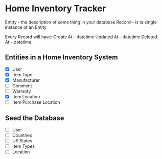 # Home Inventory Tracker

Entity - the description of some thing in your database
  Record - is ta single instance of an Entity

Every Record will have:
Create At - datetime
Updated At - datetime
Deleted At - datetime

## Entities in a Home Inventory System
* [x] User
* [x] Item Type
* [x] Manufacturer
* [ ] Comment
* [ ] Warranty
* [x] Item Location
* [ ] Item Purchase Location

## Seed the Database

* [ ] User
* [ ] Countries
* [ ] US States
* [ ] Item Types
* [ ] Location